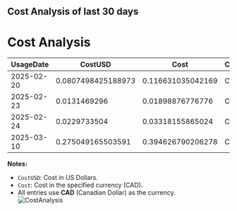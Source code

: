 ## Cost Analysis of last 30 days
# Cost Analysis

| UsageDate   | CostUSD               | Cost                  | Currency |
|-------------|-----------------------|-----------------------|----------|
| 2025-02-20  | 0.0807498425188973    | 0.116631035042169     | CAD      |
| 2025-02-23  | 0.0131469296          | 0.01898876776776      | CAD      |
| 2025-02-24  | 0.0229733504          | 0.03318155865024      | CAD      |
| 2025-03-10  | 0.275049165503591     | 0.394626790206278     | CAD      |

**Notes:**  
- `CostUSD`: Cost in US Dollars.  
- `Cost`: Cost in the specified currency (CAD).  
- All entries use **CAD** (Canadian Dollar) as the currency.  
![CostAnalysis](https://github.com/user-attachments/assets/2ab013d2-915f-4cd2-9104-b56cc7880ad4)
